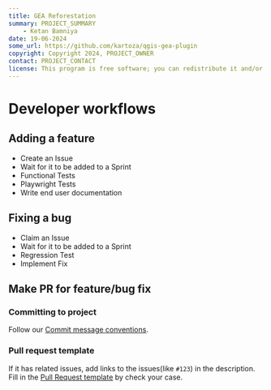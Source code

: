 ```yaml
---
title: GEA Reforestation
summary: PROJECT_SUMMARY
    - Ketan Bamniya
date: 19-06-2024
some_url: https://github.com/kartoza/qgis-gea-plugin
copyright: Copyright 2024, PROJECT_OWNER
contact: PROJECT_CONTACT
license: This program is free software; you can redistribute it and/or modify it under the terms of the GNU Affero General Public License as published by the Free Software Foundation; either version 3 of the License, or (at your option) any later version.
---
```


# Developer workflows
<!-- To Be Populated -->

## Adding a feature

- Create an Issue
- Wait for it to be added to a Sprint
- Functional Tests
- Playwright Tests
- Write end user documentation

## Fixing a bug

- Claim an Issue
- Wait for it to be added to a Sprint
- Regression Test
- Implement Fix

## Make PR for feature/bug fix

### Committing to project

Follow our [Commit message conventions](./templates/commit-message-convention.md).

### Pull request template

If it has related issues, add links to the issues(like `#123`) in the description.
Fill in the [Pull Request template](./templates/pull-request-template.md) by check your case.
